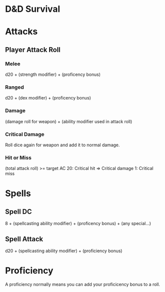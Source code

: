 # D&D Survival

# Attacks
## Player Attack Roll
### Melee
d20 + (strength modifier) + (proficency bonus)

### Ranged
d20 + (dex modifier) + (proficency bonus)

### Damage
(damage roll for weapon) + (ability modifier used in attack roll)

### Critical Damage
Roll dice again for weapon and add it to normal damage.

### Hit or Miss
(total attack roll) >= target AC
20: Critical hit => Critical damage
1: Critical miss

# Spells
## Spell DC
8 + (spellcasting ability modifier) + (proficency bonus) + (any special...)

## Spell Attack
d20 + (spellcasting ability modifier) + (proficiency bonus)

# Proficiency
A proficiency normally means you can add your proficicency bonus to a roll.
